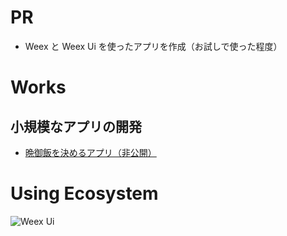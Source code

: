 # PR

- Weex と Weex Ui を使ったアプリを作成（お試しで使った程度）

# Works

## 小規模なアプリの開発

- [晩御飯を決めるアプリ（非公開）](https://github.com/yumchaa/gohan)

# Using Ecosystem

![Weex Ui](/weex-ui.png 'Weex Ui')

